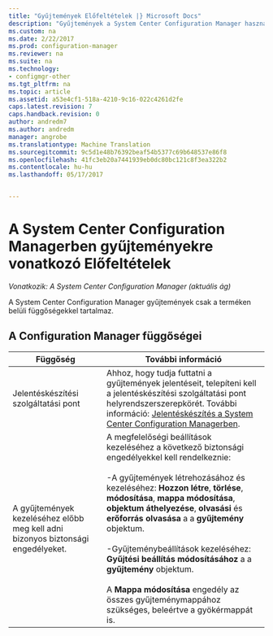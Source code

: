 ```yaml
---
title: "Gyűjtemények Előfeltételek |} Microsoft Docs"
description: "Gyűjtemények a System Center Configuration Manager használatára vonatkozó Előfeltételek beolvasása."
ms.custom: na
ms.date: 2/22/2017
ms.prod: configuration-manager
ms.reviewer: na
ms.suite: na
ms.technology:
- configmgr-other
ms.tgt_pltfrm: na
ms.topic: article
ms.assetid: a53e4cf1-518a-4210-9c16-022c4261d2fe
caps.latest.revision: 7
caps.handback.revision: 0
author: andredm7
ms.author: andredm
manager: angrobe
ms.translationtype: Machine Translation
ms.sourcegitcommit: 9c5d1e48b76392beaf54b5377c69b648537e86f8
ms.openlocfilehash: 41fc3eb20a7441939eb0dc80bc121c8f3ea322b2
ms.contentlocale: hu-hu
ms.lasthandoff: 05/17/2017


---
```

# <a name="prerequisites-for-collections-in-system-center-configuration-manager"></a>A System Center Configuration Managerben gyűjteményekre vonatkozó Előfeltételek

*Vonatkozik: A System Center Configuration Manager (aktuális ág)*

A System Center Configuration Manager gyűjtemények csak a terméken belüli függőségekkel tartalmaz.  

## <a name="configuration-manager-dependencies"></a>A Configuration Manager függőségei  

|Függőség|További információ|  
|----------------|----------------------|  
|Jelentéskészítési szolgáltatási pont|Ahhoz, hogy tudja futtatni a gyűjtemények jelentéseit, telepíteni kell a jelentéskészítési szolgáltatási pont helyrendszerszerepkörét. További információ: [Jelentéskészítés a System Center Configuration Managerben](../../../../core/servers/manage/reporting.md).|  
|A gyűjtemények kezeléséhez előbb meg kell adni bizonyos biztonsági engedélyeket.|A megfelelőségi beállítások kezeléséhez a következő biztonsági engedélyekkel kell rendelkeznie:<br /><br /> -A gyűjtemények létrehozásához és kezeléséhez: **Hozzon létre**, **törlése**, **módosítása**, **mappa módosítása**, **objektum áthelyezése**, **olvasási** és **erőforrás olvasása** a a **gyűjtemény** objektum.<br /><br /> -Gyűjteménybeállítások kezeléséhez: **Gyűjtési beállítás módosításához** a a **gyűjtemény** objektum.<br /><br /> A **Mappa módosítása** engedély az összes gyűjteménymappához szükséges, beleértve a gyökérmappát is.|  

